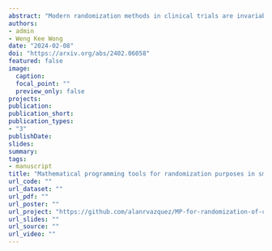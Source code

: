 ```yaml
---
abstract: "Modern randomization methods in clinical trials are invariably adaptive, meaning that the assignment of the next subject to a treatment group uses the accumulated information in the trial. Some of the recent adaptive randomization methods use mathematical programming to construct attractive clinical trials that balance the group features, such as their sizes and covariate distributions of their subjects. We review some of these methods and compare their performance with common covariate-adaptive randomization methods for small clinical trials. We introduce an energy distance measure that compares the discrepancy between the two groups using the joint distribution of the subjects' covariates. This metric is more appealing than evaluating the discrepancy between the groups using their marginal covariate distributions. Using numerical experiments, we demonstrate the advantages of the mathematical programming methods under the new measure. In the supplementary material, we provide R codes to reproduce our study results and facilitate comparisons of different randomization procedures."
authors:
- admin 
- Weng Kee Wong
date: "2024-02-08"
doi: "https://arxiv.org/abs/2402.06058"
featured: false
image:
  caption:
  focal_point: ""
  preview_only: false
projects:
publication: 
publication_short: 
publication_types:
- "3"
publishDate: 
slides:
summary:
tags:
- manuscript
title: "Mathematical programming tools for randomization purposes in small two-arm clinical trials: A case study with real data"
url_code: ""
url_dataset: ""
url_pdf: ""
url_poster: ""
url_project: "https://github.com/alanrvazquez/MP-for-randomization-of-clinical-trials"
url_slides: ""
url_source: ""
url_video: ""
---
```

